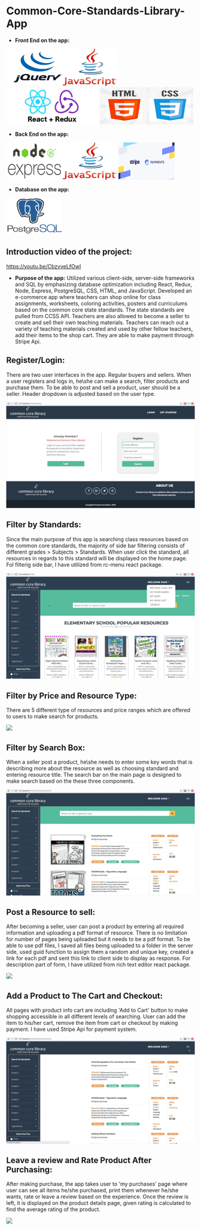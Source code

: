 # Common-Core-Standards-Library-App
* **Front End on the app:**
<div><img src="jQuery.png" height="100px" width="150px"><img src="js.png" height="100px" width="150px"><img src="reactredux.png" height="100px" width="250px"><img src="htmlcss.png" height="100px" width="250px"></div>

* **Back End on the app:**
<div><img src="nodeexpress.png" height="100px" width="150px"><img src="js.png" height="100px" width="150px"><img src="stripe.png" height="100px" width="150px"></div>

* **Database on the app:**
<img src="postgres.png" height="100px" width="150px">

## Introduction video of the project: 
https://youtu.be/CbzyveLfOwI

* **Purpose of the app:** 
  Utilized various client-side, server-side frameworks and SQL by emphasizing database optimization including React,
Redux, Node, Express, PostgreSQL, CSS, HTML, and JavaScript.
 Developed an e-commerce app where teachers can shop online for class assignments, worksheets, coloring activities,
posters and curriculums based on the common core state standards. The state standards are pulled from CCSS API. Teachers are also allowed to become a seller to create and sell their own teaching materials. Teachers can reach out a variety of teaching materials created and used by other fellow teachers, add their items to the shop cart. They are able to make payment through Stripe Api.

## Register/Login: 
There are two user interfaces in the app. Regular buyers and sellers. When a user registers and logs in, he\she can make a search, filter products and purchase them. To be able to post and sell a product, user should be a seller. Header dropdown is adjusted based on the user type.

![](login.gif)
## Filter by Standards:
Since the main purpose of this app is searching class resources based on the common core standards, the majority of side bar filtering consists of different grades > Subjects > Standards. When user click the standard, all resources in regards to this standard will be displayed on the home page. Fol filterig side bar, I have utilized from rc-menu react package.

![](filterbystandard.gif)
## Filter by Price and Resource Type:
There are 5 different type of resources and price ranges which are offered to users to make search for products. 

![](filterbypriceresource.gif)
## Filter by Search Box:
When a seller post a product, he\she needs to enter some key words that is describing more about the resource as well as choosing standard and entering resource title. The search bar on the main page is designed to make search based on the these three components.

![](searchbytyping.gif)
## Post a Resource to sell:
After becoming a seller, user can post a product by entering all required information and uploading a pdf format of resource. There is no limitation for number of pages being uploaded but it needs to be a pdf format. To be able to use pdf files, I saved all files being uploaded to a folder in the server side, used guid function to assign them a random and unique key, created a link for each pdf and sent this link to client side to display as response. For description part of form, I have utilized from rich text editor react package.

![](postproduct.gif)
## Add a Product to The Cart and Checkout:
All pages with product info cart are including 'Add to Cart' button to make shopping accessible in all different levels of searching. User can add the item to his/her cart, remove the item from cart or checkout by making payment. I have used Stripe Api for payment system.

![](addtocart.gif)
## Leave a review and Rate Product After Purchasing:
After making purchase, the app takes user to 'my purchases' page where user can see all items he/she purchased, print them whenever he/she wants, rate or leave a review based on the experience. Once the review is left, it is displayed on the product details page, given rating is calculated to find the average rating of the product.

![](rateprint.gif)
